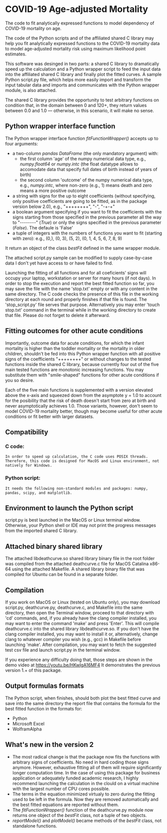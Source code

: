 # COVID-19 Age-adjusted Mortality

The code to fit analytically expressed functions to model dependency of COVID-19 mortality on age.

The code of the Python scripts and of the affiliated shared C library may help you fit analytically expressed functions to the COVID-19 mortality data to model age-adjusted mortality risk using maximum likelihood point estimates.

This software was desinged in two parts: a shared C library to dramatically speed up the calculation and a Python wrapper script to feed the input data into the affiliated shared C library and finally plot the fitted curves. A sample Python script.py file, which helps more easily import and transform the input tabular data and imports and communicates with the Python wrapper module, is also attached.

The shared C library provides the opportunity to test arbitrary functions on condition that, in the domain between 0 and 120+, they return values between 0.0 and 1.0 — otherwise, in this scenario, it will make no sense.

## Python wrapper interface function
The Python wrapper interface function *fitFunctionWrapper()* accepts up to four arguments:
- a two-column *pandas DataFrame* (the only mandatory argument) with:
  - the first column 'age' of the numpy numerical data type, e.g., *numpy.float64* or *numpy.intc* (the float datatype allows to accomodate data that specify full dates of birth instead of years of birth)
  - the second column 'outcome' of the numpy numerical data type, e.g., *numpy.intc*, where non-zero (e.g., 1) means death and zero means a more positive outcome
- a string with signs for the up to eight coefficients (without specifying, only positive coefficients are going to be fitted, as in the package version below 2.0), e.g., "++++++++", "-", "-+-+"
- a boolean argument specifying if you want to fit the coefficients with the signs starting from those specified in the previous parameter all the way to "--------" (*True*) or only the signs specified in the previous parameter (*False*). The defaule is 'False'
- a tuple of integers with the numbers of functions you want to fit (starting with zero): e.g., (0,), (0, 3), (5, 2), (0, 1, 4, 5, 6, 7, 8, 9)

It return an object of the class *bestFit* defined in the same wrapper module.

The attached script.py sample can be modified to supply case-by-case data I don't yet have access to or have failed to find.

Launching the fitting of all functions and for all coeficients' signs will occupy your laptop, workstation or server for many hours (if not days). In order to stop the execution and report the best fitted function so far, you may save the file with the name 'stop.txt' empty or with any content in the same directory. The C code checks the presence of this file in the working directory at each round and properly finishes if that file is found. The 'stop_script.py' file serves that purpose. Alternatively you may enter 'touch stop.txt' command in the terminal while in the working directory to create that file. Please do not forget to delete it afterward.

## Fitting outcomes for other acute conditions
Importantly, outcome data for acute conditions, for which the infant mortality is higher than the toddler mortality or the mortality in older children, shouldn't be fed into this Python wrapper function with all positive signs of the coefficients "++++++++" or without changes to the tested functions inside the shared C library, because currently four out of the five main tested functions are monotonic increasing functions. You may substitute them with "smile-shaped" functions for other acute conditions if you so desire.

Each of the five main functions is supplemented with a version elevated above the x-axis and squeezed down from the asymptote y = 1.0 to account for the posibility that the risk of death doesn't start from zero at birth and never asymptotically achieves 1.0. Those variants, however, don't seem to model COVID-19 mortality better, though may become useful for other acute conditions or fit better with larger datasets.

## Compatibility
### C code:
    In order to speed up calculation, the C code uses POSIX threads. Therefore, this code is designed for MacOS and Linux environment, not natively for Windows.
### Python script:
    It needs the following non-standard modules and packages: numpy, pandas, scipy, and matplotlib.

## Environment to launch the Python script
script.py is best launched in the MacOS or Linux terminal window. Otherwise, your Python shell or IDE may not print the progress messages from the imported shared C library.

## Attached binary shared library
The attached libdeathcurve.so shared library binary file in the root folder was compiled from the attached deathcurve.c file for MacOS Catalina x86-64 using the attached Makefile. A shared library binary file that was compiled for Ubuntu can be found in a separate folder.

## Compilation
If you work on MacOS or Linux (tested on Ubuntu only), you may download script.py, deathcurve.py, deathcurve.c, and Makefile into the same directory, then open the Terminal window, proceed to that directory with 'cd' commands, and, if you already have the clang compiler installed, you may want to enter the command 'make' and press 'Enter'. This will compile deathcurve.c into the shared library libdeathcurve.so. If you don't have the clang compiler installed, you may want to install it or, alternatively, change clang to whatever compiler you wish (e.g., gcc) in Makefile before launching 'make'. After compilation, you may want to fetch the suggested test csv file and launch script.py in the terminal window.

If you experience any difficulty doing that, those steps are shown in the demo video at https://youtu.be/HKwlgA16MF4
It demonstrates the previous version 1.+ of this package.

## Output formulas formats
The Python script, when finishes, should both plot the best fitted curve and save into the same directory the report file that contains the formula for the best fitted function in the formats for:
* Python
* Microsoft Excel
* WolframAlpha

## What's new in the version 2
- The most radical change is that the package now fits the functions with arbitrary signs of coefficients. No need in hard coding those signs anymore. However, exhaustive fitting all of them will require significantly longer computation time. In the case of using this package for business application or adequately funded academic research, I highly recommend launching the calculation in the clould on a virtual machine with the largest number of CPU cores possible.
- The terms in the equation minimized virtualy to zero during the fitting used to be left in the formula. Now they are removed automatically and the best fitted equations are reported without them.
- The *fitFunctionWrapper()* function of the deathcurve.py module now returns one object of the *bestFit* class, not a tuple of two objects.
- *reportModel()* and *plotModel()* became methods of the *bestFit* class, not standalone functions.
